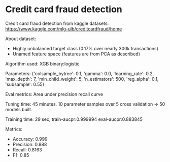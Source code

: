 # Credit card fraud detection
Credit card fraud detection from kaggle datasets: <a>https://www.kaggle.com/mlg-ulb/creditcardfraud/home</a>

About dataset: 
<ul>
 <li>Highly unbalanced target class (0.17% over nearly 300k transactions)</li>
 <li>Unamed feature space (features are from PCA as described)</li>
 </ul>

Algorithm used: XGB binary:logistic

Parameters: 
{'colsample_bytree': 0.1,
 'gamma': 0.0,
 'learning_rate': 0.2,
 'max_depth': 7,
 'min_child_weight': 5,
 'n_estimators': 500,
 'reg_alpha': 0.1,
 'subsample': 0.55}
 
 Eval metrics: Area under precision recall curve
 
 Tuning time: 45 minutes. 10 parameter samples over 5 cross validation -> 50 models built. 
 
 Training time: 29 sec, train-aucpr:0.999994	eval-aucpr:0.883845
 
 Metrics: 
 <ul>
  <li>Accuracy: 0.999</li>
  <li>Precision: 0.888 </li>
  <li>Recall: 0.8163 </li>
  <li>F1: 0.85 </li>
 </ul>

